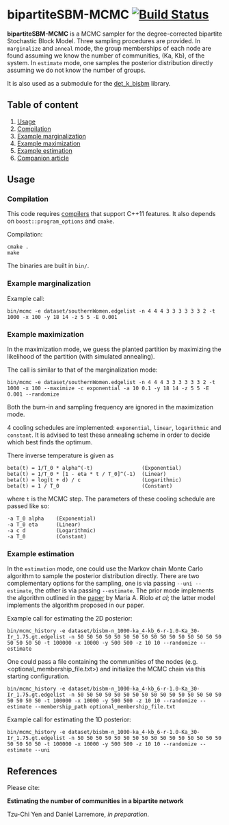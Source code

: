 # bipartiteSBM-MCMC  [![Build Status](https://travis-ci.org/junipertcy/bipartiteSBM-MCMC.svg?branch=master)](https://travis-ci.org/junipertcy/bipartiteSBM-MCMC)

**bipartiteSBM-MCMC** is a MCMC sampler for the degree-corrected bipartite Stochastic Block Model. Three sampling procedures are provided. In `marginalize` and `anneal` mode, the group memberships of each node are found assuming we know the number of communities, (Ka, Kb), of the system. In `estimate` mode, one samples the posterior distribution directly assuming we do not know the number of groups.

It is also used as a submodule for the [det_k_bisbm](https://github.com/junipertcy/det_k_bisbm) library.

## Table of content

1. [Usage](#usage)
  1. [Compilation](#compilation)
  2. [Example marginalization](#example-marginalization)
  3. [Example maximization](#example-maximization)
  3. [Example estimation](#example-estimation)
2. [Companion article](#companion-article)


## Usage

### Compilation

This code requires [compilers](http://en.cppreference.com/w/cpp/compiler_support) that support C++11 features. 
It also depends on `boost::program_options` and `cmake`.

Compilation:
```
cmake .
make
```

The binaries are built in `bin/`.

### Example marginalization

Example call:
```commandline
bin/mcmc -e dataset/southernWomen.edgelist -n 4 4 4 3 3 3 3 3 3 2 -t 1000 -x 100 -y 18 14 -z 5 5 -E 0.001
```

### Example maximization

In the maximization mode, we guess the planted partition by maximizing the likelihood of the partition (with simulated 
annealing).

The call is similar to that of the marginalization mode:
```commandline
bin/mcmc -e dataset/southernWomen.edgelist -n 4 4 4 3 3 3 3 3 3 2 -t 1000 -x 100 --maximize -c exponential -a 10 0.1 -y 18 14 -z 5 5 -E 0.001 --randomize
```

Both the burn-in and sampling frequency are ignored in the maximization mode. 

4 cooling schedules are implemented: `exponential`, `linear`, `logarithmic` and `constant`. 
It is advised to test these annealing scheme in order to decide which best finds the optimum.

There inverse temperature is given as
```
beta(t) = 1/T_0 * alpha^(-t)                (Exponential)
beta(t) = 1/T_0 * [1 - eta * t / T_0]^(-1)  (Linear)
beta(t) = log(t + d) / c                    (Logarithmic)
beta(t) = 1 / T_0                           (Constant)
```

where `t` is the MCMC step. The parameters of these cooling schedule are passed like so:
```
-a T_0 alpha    (Exponential)
-a T_0 eta      (Linear)
-a c d          (Logarithmic)
-a T_0          (Constant)
```

### Example estimation
In the `estimation` mode, one could use the Markov chain Monte Carlo algorithm to sample the posterior distribution directly.
There are two complementary options for the sampling, one is via passing `--uni --estimate`, the other is via passing `--estimate`.
The prior mode implements the algorithm outlined in the [paper](https://journals.aps.org/pre/abstract/10.1103/PhysRevE.96.032310) by Maria A. Riolo _et al_; the latter model implements the algorithm proposed in our paper.

Example call for estimating the 2D posterior:
```commandline
bin/mcmc_history -e dataset/bisbm-n_1000-ka_4-kb_6-r-1.0-Ka_30-Ir_1.75.gt.edgelist -n 50 50 50 50 50 50 50 50 50 50 50 50 50 50 50 50 50 50 50 50 -t 100000 -x 10000 -y 500 500 -z 10 10 --randomize --estimate
```

One could pass a file containing the communities of the nodes (e.g. <optional_membership_file.txt>) and initialize the MCMC chain via this starting configuration. 
```commandline
bin/mcmc_history -e dataset/bisbm-n_1000-ka_4-kb_6-r-1.0-Ka_30-Ir_1.75.gt.edgelist -n 50 50 50 50 50 50 50 50 50 50 50 50 50 50 50 50 50 50 50 50 -t 100000 -x 10000 -y 500 500 -z 10 10 --randomize --estimate --membership_path optional_membership_file.txt
```

Example call for estimating the 1D posterior:
```commandline
bin/mcmc_history -e dataset/bisbm-n_1000-ka_4-kb_6-r-1.0-Ka_30-Ir_1.75.gt.edgelist -n 50 50 50 50 50 50 50 50 50 50 50 50 50 50 50 50 50 50 50 50 -t 100000 -x 10000 -y 500 500 -z 10 10 --randomize --estimate --uni
```


## References

Please cite:

**Estimating the number of communities in a bipartite network**

Tzu-Chi Yen and Daniel Larremore, *in preparation*.
